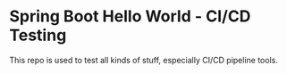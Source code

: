 # Spring Boot Hello World - CI/CD Testing

This repo is used to test all kinds of stuff, especially CI/CD pipeline tools.
